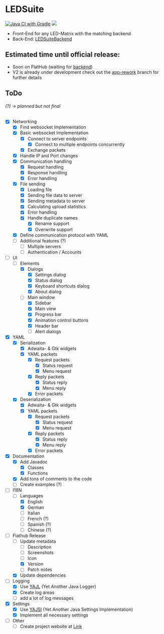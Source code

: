 # LEDSuite
[![Java CI with Gradle](https://github.com/ToxicStoxm/LEDSuite/actions/workflows/gradle.yml/badge.svg)](https://github.com/ToxicStoxm/LEDSuite/actions/workflows/gradle.yml) <img src="https://img.shields.io/liberapay/receives/ToxicStoxm.svg?logo=liberapay">

- Front-End for any LED-Matrix with the matching backend
- Back-End: [LEDSuiteBackend](https://gitlab.com/hannescam/LEDSuiteBackend)
## Estimated time until official release:
- Soon on FlatHub (waiting for <a href="https://gitlab.com/hannescam/LEDSuiteBackend">backend<a>)
- V2 is already under development check out the [app-rework](https://github.com/ToxicStoxm/LEDSuite/tree/app-rework) branch for further details

## ToDo
###### (?) → planned but not final
- [X] Networking
  - [X] Find websocket Implementation
  - [X] Basic websocket Implementation
    - [X] Connect to server endpoints
      - [X] Connect to multiple endpoints concurrently
    - [X] Exchange packets
  - [X] Handle IP and Port changes
  - [X] Communication handling
    - [X] Request handling
    - [X] Response handling
    - [X] Error handling
  - [X] File sending
    - [X] Loading file
    - [X] Sending file data to server
    - [X] Sending metadata to server
    - [X] Calculating upload statistics
    - [X] Error handling
    - [X] Handle duplicate names
      - [X] Rename support
      - [X] Overwrite support
  - [X] Define communication protocol with YAML
  - [ ] Additional features (?)
    - [ ] Multiple servers
    - [ ] Authentication / Accounts
- [ ] UI
  - [ ] Elements
    -  [X] Dialogs
      - [X] Settings dialog
      - [X] Status dialog
      - [X] Keyboard shortcuts dialog
      - [X] About dialog
    - [ ] Main window
      - [X] Sidebar
      - [X] Main view
      - [X] Progress bar
      - [X] Animation control buttons
      - [X] Header bar
      - [ ] Alert dialogs
- [X] YAML
  - [X] Serialization
    - [X] Adwaita- & Gtk widgets
    - [X] YAML packets
      - [X] Request packets
        - [X] Status request
        - [X] Menu request
      - [X] Reply packets
        - [X] Status reply
        - [X] Menu reply
      - [X] Error packets
  - [X] Deserialization
    - [X] Adwaita- & Gtk widgets
    - [X] YAML packets
      - [X] Request packets
        - [X] Status request
        - [X] Menu request
      - [X] Reply packets
        - [X] Status reply
        - [X] Menu reply
      - [X] Error packets
- [X] Documentation
  - [X] Add Javadoc
    - [X] Classes
    - [X] Functions
  - [X] Add tons of comments to the code
  - [ ] Create examples (?)
- [ ] I18N
  - [ ] Languages
    - [X] English
    - [X] German
    - [ ] Italian
    - [ ] French (?)
    - [ ] Spanish (?)
    - [ ] Chinese (?)
- [ ] Flathub Release
  - [ ] Update metadata
    - [ ] Description
    - [ ] Screenshots
    - [ ] Icon
    - [X] Version
    - [ ] Patch notes
  - [X] Update dependencies
- [ ] Logging
  - [X] Use [YAJL](https://github.com/ToxicStoxm/YAJL) (Yet Another Java Logger)
  - [X] Create log areas
  - [ ] add a lot of log messages
- [X] Settings
  - [X] Use [YAJSI](https://github.com/ToxicStoxm/YAJSI) (Yet Another Java Settings Implementation)
  - [X] Implement all necessary settings
- [ ] Other
  - [ ] Create project website at [Link](https://toxicstoxm.com/LEDSuite) 